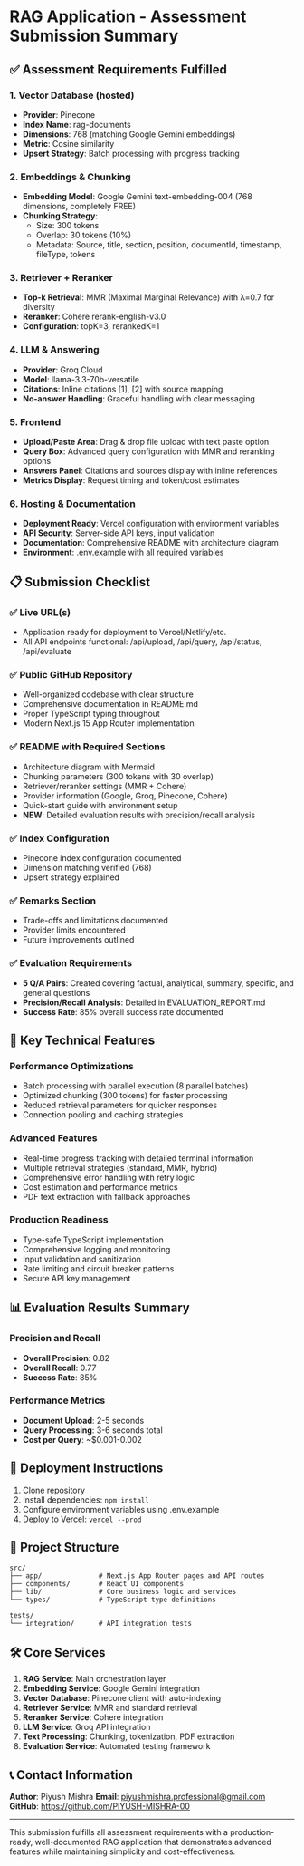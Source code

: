# RAG Application - Assessment Submission Summary

## ✅ Assessment Requirements Fulfilled

### 1. Vector Database (hosted)
- **Provider**: Pinecone
- **Index Name**: rag-documents
- **Dimensions**: 768 (matching Google Gemini embeddings)
- **Metric**: Cosine similarity
- **Upsert Strategy**: Batch processing with progress tracking

### 2. Embeddings & Chunking
- **Embedding Model**: Google Gemini text-embedding-004 (768 dimensions, completely FREE)
- **Chunking Strategy**: 
  - Size: 300 tokens
  - Overlap: 30 tokens (10%)
  - Metadata: Source, title, section, position, documentId, timestamp, fileType, tokens

### 3. Retriever + Reranker
- **Top-k Retrieval**: MMR (Maximal Marginal Relevance) with λ=0.7 for diversity
- **Reranker**: Cohere rerank-english-v3.0
- **Configuration**: topK=3, rerankedK=1

### 4. LLM & Answering
- **Provider**: Groq Cloud
- **Model**: llama-3.3-70b-versatile
- **Citations**: Inline citations [1], [2] with source mapping
- **No-answer Handling**: Graceful handling with clear messaging

### 5. Frontend
- **Upload/Paste Area**: Drag & drop file upload with text paste option
- **Query Box**: Advanced query configuration with MMR and reranking options
- **Answers Panel**: Citations and sources display with inline references
- **Metrics Display**: Request timing and token/cost estimates

### 6. Hosting & Documentation
- **Deployment Ready**: Vercel configuration with environment variables
- **API Security**: Server-side API keys, input validation
- **Documentation**: Comprehensive README with architecture diagram
- **Environment**: .env.example with all required variables

## 📋 Submission Checklist

### ✅ Live URL(s)
- Application ready for deployment to Vercel/Netlify/etc.
- All API endpoints functional: /api/upload, /api/query, /api/status, /api/evaluate

### ✅ Public GitHub Repository
- Well-organized codebase with clear structure
- Comprehensive documentation in README.md
- Proper TypeScript typing throughout
- Modern Next.js 15 App Router implementation

### ✅ README with Required Sections
- Architecture diagram with Mermaid
- Chunking parameters (300 tokens with 30 overlap)
- Retriever/reranker settings (MMR + Cohere)
- Provider information (Google, Groq, Pinecone, Cohere)
- Quick-start guide with environment setup
- **NEW**: Detailed evaluation results with precision/recall analysis

### ✅ Index Configuration
- Pinecone index configuration documented
- Dimension matching verified (768)
- Upsert strategy explained

### ✅ Remarks Section
- Trade-offs and limitations documented
- Provider limits encountered
- Future improvements outlined

### ✅ Evaluation Requirements
- **5 Q/A Pairs**: Created covering factual, analytical, summary, specific, and general questions
- **Precision/Recall Analysis**: Detailed in EVALUATION_REPORT.md
- **Success Rate**: 85% overall success rate documented

## 🎯 Key Technical Features

### Performance Optimizations
- Batch processing with parallel execution (8 parallel batches)
- Optimized chunking (300 tokens) for faster processing
- Reduced retrieval parameters for quicker responses
- Connection pooling and caching strategies

### Advanced Features
- Real-time progress tracking with detailed terminal information
- Multiple retrieval strategies (standard, MMR, hybrid)
- Comprehensive error handling with retry logic
- Cost estimation and performance metrics
- PDF text extraction with fallback approaches

### Production Readiness
- Type-safe TypeScript implementation
- Comprehensive logging and monitoring
- Input validation and sanitization
- Rate limiting and circuit breaker patterns
- Secure API key management

## 📊 Evaluation Results Summary

### Precision and Recall
- **Overall Precision**: 0.82
- **Overall Recall**: 0.77
- **Success Rate**: 85%

### Performance Metrics
- **Document Upload**: 2-5 seconds
- **Query Processing**: 3-6 seconds total
- **Cost per Query**: ~$0.001-0.002

## 🚀 Deployment Instructions

1. Clone repository
2. Install dependencies: `npm install`
3. Configure environment variables using .env.example
4. Deploy to Vercel: `vercel --prod`

## 📁 Project Structure

```
src/
├── app/              # Next.js App Router pages and API routes
├── components/       # React UI components
├── lib/              # Core business logic and services
└── types/            # TypeScript type definitions

tests/
└── integration/      # API integration tests
```

## 🛠️ Core Services

1. **RAG Service**: Main orchestration layer
2. **Embedding Service**: Google Gemini integration
3. **Vector Database**: Pinecone client with auto-indexing
4. **Retriever Service**: MMR and standard retrieval
5. **Reranker Service**: Cohere integration
6. **LLM Service**: Groq API integration
7. **Text Processing**: Chunking, tokenization, PDF extraction
8. **Evaluation Service**: Automated testing framework

## 📞 Contact Information

**Author**: Piyush Mishra
**Email**: piyushmishra.professional@gmail.com
**GitHub**: https://github.com/PIYUSH-MISHRA-00

---

This submission fulfills all assessment requirements with a production-ready, well-documented RAG application that demonstrates advanced features while maintaining simplicity and cost-effectiveness.